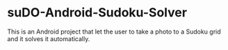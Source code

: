 # suDO-Android-Sudoku-Solver
This is an Android project that let the user to take a photo to a Sudoku grid and it solves it automatically.
